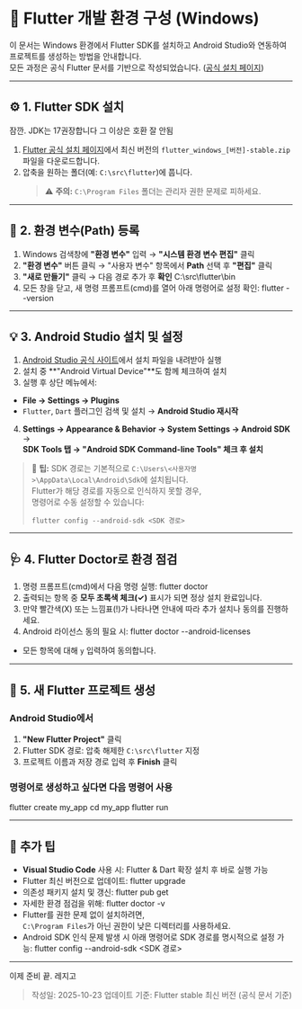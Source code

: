 # 🧩 Flutter 개발 환경 구성 (Windows)

이 문서는 Windows 환경에서 Flutter SDK를 설치하고 Android Studio와 연동하여 프로젝트를 생성하는 방법을 안내합니다.  
모든 과정은 공식 Flutter 문서를 기반으로 작성되었습니다. ([공식 설치 페이지](https://docs.flutter.dev/get-started/install/windows))

---

## ⚙️ 1. Flutter SDK 설치

잠깐. JDK는 17권장합니다 그 이상은 호환 잘 안됨

1. [Flutter 공식 설치 페이지](https://docs.flutter.dev/get-started/install/windows)에서 최신 버전의 `flutter_windows_[버전]-stable.zip` 파일을 다운로드합니다.  
2. 압축을 원하는 폴더(예: `C:\src\flutter`)에 풉니다.  
   > ⚠️ **주의:** `C:\Program Files` 폴더는 관리자 권한 문제로 피하세요.

---

## 🧭 2. 환경 변수(Path) 등록

1. Windows 검색창에 **"환경 변수"** 입력 → **"시스템 환경 변수 편집"** 클릭  
2. **"환경 변수"** 버튼 클릭 → "사용자 변수" 항목에서 **Path** 선택 후 **"편집"** 클릭  
3. **"새로 만들기"** 클릭 → 다음 경로 추가 후 **확인**
C:\src\flutter\bin
4. 모든 창을 닫고, 새 명령 프롬프트(cmd)를 열어 아래 명령어로 설정 확인:
flutter --version

---

## 💡 3. Android Studio 설치 및 설정

1. [Android Studio 공식 사이트](https://developer.android.com/studio)에서 설치 파일을 내려받아 실행  
2. 설치 중 **"Android Virtual Device"**도 함께 체크하여 설치  
3. 실행 후 상단 메뉴에서:  
- **File → Settings → Plugins**  
- `Flutter`, `Dart` 플러그인 검색 및 설치 → **Android Studio 재시작**
4. **Settings → Appearance & Behavior → System Settings → Android SDK** →  
**SDK Tools 탭 → "Android SDK Command-line Tools" 체크 후 설치**

> 💬 **팁:** SDK 경로는 기본적으로 `C:\Users\<사용자명>\AppData\Local\Android\Sdk`에 설치됩니다.  
> Flutter가 해당 경로를 자동으로 인식하지 못할 경우,  
> 명령어로 수동 설정할 수 있습니다:
> ```
> flutter config --android-sdk <SDK 경로>
> ```

---

## 🩺 4. Flutter Doctor로 환경 점검

1. 명령 프롬프트(cmd)에서 다음 명령 실행:
flutter doctor
2. 출력되는 항목 중 **모두 초록색 체크(✓)** 표시가 되면 정상 설치 완료입니다.  
3. 만약 빨간색(X) 또는 느낌표(!)가 나타나면 안내에 따라 추가 설치나 동의를 진행하세요.  
4. Android 라이선스 동의 필요 시:
flutter doctor --android-licenses
- 모든 항목에 대해 `y` 입력하여 동의합니다.

---

## 🚀 5. 새 Flutter 프로젝트 생성

### Android Studio에서
1. **"New Flutter Project"** 클릭  
2. Flutter SDK 경로: 압축 해제한 `C:\src\flutter` 지정  
3. 프로젝트 이름과 저장 경로 입력 후 **Finish** 클릭  

### 명령어로 생성하고 싶다면 다음 명령어 사용
flutter create my_app
cd my_app
flutter run

---

## 🧠 추가 팁

- **Visual Studio Code** 사용 시: Flutter & Dart 확장 설치 후 바로 실행 가능  
- Flutter 최신 버전으로 업데이트:
flutter upgrade
- 의존성 패키지 설치 및 갱신:
flutter pub get
- 자세한 환경 점검을 위해:
flutter doctor -v
- Flutter를 권한 문제 없이 설치하려면,  
`C:\Program Files`가 아닌 권한이 낮은 디렉터리를 사용하세요.  
- Android SDK 인식 문제 발생 시 아래 명령어로 SDK 경로를 명시적으로 설정 가능:
flutter config --android-sdk <SDK 경로>
---

이제 준비 끝. 레지고

> 작성일: 2025-10-23
> 업데이트 기준: Flutter stable 최신 버전 (공식 문서 기준)

